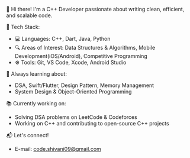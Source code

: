 👋 Hi there! I'm a C++ Developer passionate about writing clean, efficient, and scalable code.

🔧 Tech Stack:
- 💻 Languages: C++, Dart, Java, Python
- 🔍 Areas of Interest: Data Structures & Algorithms, Mobile Development(iOS/Android), Competitive Programming
- ⚙️ Tools: Git, VS Code, Xcode, Android Studio

🧠 Always learning about:
- DSA, Swift/Flutter, Design Pattern, Memory Management
- System Design & Object-Oriented Programming

📚 Currently working on:
- Solving DSA problems on LeetCode & Codeforces
- Working on C++ and contributing to open-source C++ projects

📬 Let's connect!
- E-mail: code.shivani09@gmail.com

